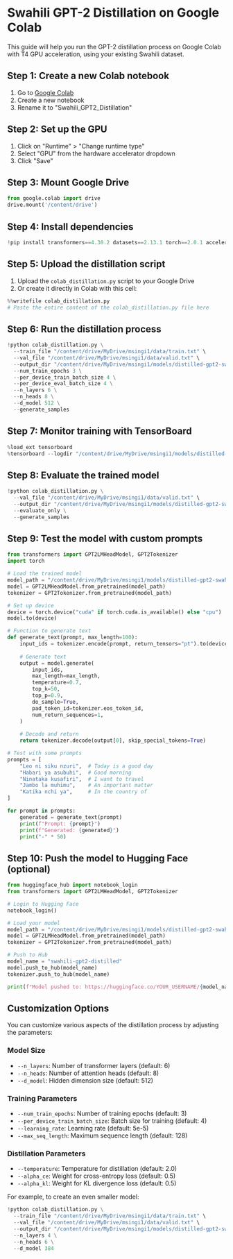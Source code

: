 # Swahili GPT-2 Distillation on Google Colab

This guide will help you run the GPT-2 distillation process on Google Colab with T4 GPU acceleration, using your existing Swahili dataset.

## Step 1: Create a new Colab notebook

1. Go to [Google Colab](https://colab.research.google.com/)
2. Create a new notebook
3. Rename it to "Swahili_GPT2_Distillation"

## Step 2: Set up the GPU

1. Click on "Runtime" > "Change runtime type"
2. Select "GPU" from the hardware accelerator dropdown
3. Click "Save"

## Step 3: Mount Google Drive

```python
from google.colab import drive
drive.mount('/content/drive')
```

## Step 4: Install dependencies

```python
!pip install transformers==4.30.2 datasets==2.13.1 torch==2.0.1 accelerate==0.20.3 tensorboard==2.13.0 scikit-learn==1.3.0 tqdm==4.65.0 nltk==3.8.1 sentencepiece==0.1.99 evaluate==0.4.0
```

## Step 5: Upload the distillation script

1. Upload the `colab_distillation.py` script to your Google Drive
2. Or create it directly in Colab with this cell:

```python
%%writefile colab_distillation.py
# Paste the entire content of the colab_distillation.py file here
```

## Step 6: Run the distillation process

```python
!python colab_distillation.py \
  --train_file "/content/drive/MyDrive/msingi1/data/train.txt" \
  --val_file "/content/drive/MyDrive/msingi1/data/valid.txt" \
  --output_dir "/content/drive/MyDrive/msingi1/models/distilled-gpt2-swahili" \
  --num_train_epochs 3 \
  --per_device_train_batch_size 4 \
  --per_device_eval_batch_size 4 \
  --n_layers 6 \
  --n_heads 8 \
  --d_model 512 \
  --generate_samples
```

## Step 7: Monitor training with TensorBoard

```python
%load_ext tensorboard
%tensorboard --logdir "/content/drive/MyDrive/msingi1/models/distilled-gpt2-swahili/logs"
```

## Step 8: Evaluate the trained model

```python
!python colab_distillation.py \
  --val_file "/content/drive/MyDrive/msingi1/data/valid.txt" \
  --output_dir "/content/drive/MyDrive/msingi1/models/distilled-gpt2-swahili" \
  --evaluate_only \
  --generate_samples
```

## Step 9: Test the model with custom prompts

```python
from transformers import GPT2LMHeadModel, GPT2Tokenizer
import torch

# Load the trained model
model_path = "/content/drive/MyDrive/msingi1/models/distilled-gpt2-swahili"
model = GPT2LMHeadModel.from_pretrained(model_path)
tokenizer = GPT2Tokenizer.from_pretrained(model_path)

# Set up device
device = torch.device("cuda" if torch.cuda.is_available() else "cpu")
model.to(device)

# Function to generate text
def generate_text(prompt, max_length=100):
    input_ids = tokenizer.encode(prompt, return_tensors="pt").to(device)
    
    # Generate text
    output = model.generate(
        input_ids,
        max_length=max_length,
        temperature=0.7,
        top_k=50,
        top_p=0.9,
        do_sample=True,
        pad_token_id=tokenizer.eos_token_id,
        num_return_sequences=1,
    )
    
    # Decode and return
    return tokenizer.decode(output[0], skip_special_tokens=True)

# Test with some prompts
prompts = [
    "Leo ni siku nzuri",  # Today is a good day
    "Habari ya asubuhi",  # Good morning
    "Ninataka kusafiri",  # I want to travel
    "Jambo la muhimu",    # An important matter
    "Katika nchi ya",     # In the country of
]

for prompt in prompts:
    generated = generate_text(prompt)
    print(f"Prompt: {prompt}")
    print(f"Generated: {generated}")
    print("-" * 50)
```

## Step 10: Push the model to Hugging Face (optional)

```python
from huggingface_hub import notebook_login
from transformers import GPT2LMHeadModel, GPT2Tokenizer

# Login to Hugging Face
notebook_login()

# Load your model
model_path = "/content/drive/MyDrive/msingi1/models/distilled-gpt2-swahili"
model = GPT2LMHeadModel.from_pretrained(model_path)
tokenizer = GPT2Tokenizer.from_pretrained(model_path)

# Push to Hub
model_name = "swahili-gpt2-distilled"
model.push_to_hub(model_name)
tokenizer.push_to_hub(model_name)

print(f"Model pushed to: https://huggingface.co/YOUR_USERNAME/{model_name}")
```

## Customization Options

You can customize various aspects of the distillation process by adjusting the parameters:

### Model Size
- `--n_layers`: Number of transformer layers (default: 6)
- `--n_heads`: Number of attention heads (default: 8)
- `--d_model`: Hidden dimension size (default: 512)

### Training Parameters
- `--num_train_epochs`: Number of training epochs (default: 3)
- `--per_device_train_batch_size`: Batch size for training (default: 4)
- `--learning_rate`: Learning rate (default: 5e-5)
- `--max_seq_length`: Maximum sequence length (default: 128)

### Distillation Parameters
- `--temperature`: Temperature for distillation (default: 2.0)
- `--alpha_ce`: Weight for cross-entropy loss (default: 0.5)
- `--alpha_kl`: Weight for KL divergence loss (default: 0.5)

For example, to create an even smaller model:
```python
!python colab_distillation.py \
  --train_file "/content/drive/MyDrive/msingi1/data/train.txt" \
  --val_file "/content/drive/MyDrive/msingi1/data/valid.txt" \
  --output_dir "/content/drive/MyDrive/msingi1/models/distilled-gpt2-swahili-tiny" \
  --n_layers 4 \
  --n_heads 6 \
  --d_model 384
```
